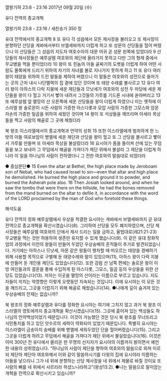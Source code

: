 열왕기하 23:8 - 23:16 
2017년 09월 20일 (수)

유다 전역의 종교개혁



열왕기하 23:8 - 23:16 / 새찬송가 350 장


유대 전역에서의 종교개혁
8 또 유다 각 성읍에서 모든 제사장을 불러오고 또 제사장이 분향하던 산당을 게바에서부터 브엘세바까지 더럽게 하고 또 성문의 산당들을 헐어 버렸으니 이 산당들은 그 성읍의 지도자 여호수아의 대문 어귀 곧 성문 왼쪽에 있었더라 9 산당들의 제사장들은 예루살렘 여호와의 제단에 올라가지 못하고 다만 그의 형제 중에서 무교병을 먹을 뿐이었더라 10 왕이 또 힌놈의 아들 골짜기의 도벳을 더럽게 하여 어떤 사람도 몰록에게 드리기 위하여 자기의 자녀를 불로 지나가지 못하게 하고 11 또 유다 여러 왕이 태양을 위하여 드린 말들을 제하여 버렸으니 이 말들은 여호와의 성전으로 들어가는 곳의 근처 내시 나단멜렉의 집 곁에 있던 것이며 또 태양 수레를 불사르고 12 유다 여러 왕이 아하스의 다락 지붕에 세운 제단들과 므낫세가 여호와의 성전 두 마당에 세운 제단들을 왕이 다 헐고 거기서 빻아 내려서 그것들의 가루를 기드론 시내에 쏟아버리고 13 또 예루살렘 앞 멸망의 산 오른쪽에 세운 산당들을 왕이 더럽게 하였으니 이는 옛적에 이스라엘 왕 솔로몬이 시돈 사람의 가증한 아스다롯과 모압 사람의 가증한 그모스와 암몬 자손의 가증한 밀곰을 위하여 세웠던 것이며 14 왕이 또 석상들을 깨뜨리며 아세라 목상들을 찍고 사람의 해골로 그 곳에 채웠더라

북 왕조 이스라엘에서의 종교개혁과 언약의 성취
15 또한 이스라엘에게 범죄하게 한 느밧의 아들 여로보암이 벧엘에 세운 제단과 산당을 왕이 헐고 또 그 산당을 불사르고 빻아서 가루를 만들며 또 아세라 목상을 불살랐더라 16 요시야가 몸을 돌이켜 산에 있는 무덤들을 보고 보내어 그 무덤에서 해골을 가져다가 제단 위에서 불살라 그 제단을 더럽게 하니라 이 일을 하나님의 사람이 전하였더니 그 전한 여호와의 말씀대로 되었더라

● 중심문단● 15 Even the altar at Bethel, the high place made by Jeroboam son of Nebat, who had caused Israel to sin—even that altar and high place he demolished. He burned the high place and ground it to powder, and burned the Asherah pole also. 16 Then Josiah looked around, and when he saw the
tombs that were there on the hillside, he had the bones removed from the mand burned on the altar to defile it, in accordance with the word of the LORD proclaimed by the man of God who foretold these things.

해석도움





유다 전역의 정화
예루살렘에서 우상을 척결한 요시야는 게바에서 브엘세바까지 곧 유대 전역으로 종교개혁을 확산시켰습니다(8). 그리하여 산당을 모두 폐지하였으며, 산당 제사장들은 예루살렘 여호와의 단에서 제사 드리는 일을 금하고, 율법대로(레21:21-23) 무교병을 먹는 것만 허용하여 생존만 유지할 수 있게 했습니다(9). 이 같은 유대 정화작업의 과정에서 이전의 왕들이 만들어 두었던 우상숭배의 흔적들이 추가로 발견되었습니다. 거기에는 아하스나 므낫세, 아몬 같은 왕들이 행차할 때 떠오르는 태양을 경배하기 위해 사용할 목적으로 구별해 둔 태양수레와 말이 있었으며(11), 아하스 왕이 다락 지붕에 만들어 둔 개인용 제단도 있었습니다(12). 또한 감람 산 남쪽 편에는 솔로몬 왕이 이방 여인들과의 결혼을 통해 수입하게 된 아스다롯, 그모스, 밀곰 등의 우상들을 위한 산당도 있었습니다(13). 저자는 이곳을 멸망의 산이라는 이름으로 부르고 있습니다. 지도자들이 끼치는 악영향은 이렇게 오랫동안 지속되는 것입니다. 이에 요시야는 이 모든 것을 깨뜨리고, 그곳을 더럽히기 위해 해골로 채웠습니다(14).
●나에게 깊이 숨겨져 있는 우상숭배의 잔재는 없습니까?

북 왕조의 정화
예루살렘과 유다를 정화한 요시야는 여기에 그치지 않고 과거 북 왕조 이스라엘의  영토에까지 종교개혁을 확산시켰습니다(15). 그곳에 흩어져 있는 백성들도 하나님의 언약백성이었기 때문입니다. 이것이 가능했던 것은 당시 북 왕조를 무너뜨리고 식민통치를 하고 있던 앗수르의 세력이 약화되어 있었기 때문입니다. 특별히 요시야는 이스라엘이 금송아지 숭배를 위해 벧엘에 세워두었던 단을 헐어버렸습니다(15). 그리고 그곳을 더럽게 하려고 무덤에서 해골을 가져다가 제단 위에서 불살랐습니다(16). 이것은 이미 300년 전 유다에서 올라온 한 무명의 선지자가 요시야의 이름까지 밝히면서 예언한 내용의 성취였습니다. “하나님의 사람이 제단을 향하여 여호와의 말씀으로 외쳐 이르되 제단아 제단아 여호와께서 이와 같이 말씀하시기를 다윗의 집에 요시야라 이름하는 아들을 낳으리니 그가 네 위에 분향하는 산당 제사장을 네 위에서 제물로 바칠 것이요 또 사람의 뼈를 네 위에서 사르리라 하셨느니라하고”(왕상13:2).
●나는 말씀으로 말미암는 개혁을 전역으로 확산시키고 있습니까?